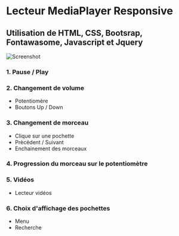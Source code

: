 # Lecteur MediaPlayer Responsive

## Utilisation de HTML, CSS, Bootsrap, Fontawasome, Javascript et Jquery
![Screenshot](https://github.com/AzzRun/ENI-Project-s/blob/master/Mediaplayer/res/test.gif)
### 1. Pause / Play
### 2. Changement de volume
  - Potentiomère
  - Boutons Up / Down
### 3. Changement de morceau
  - Clique sur une pochette
  - Prècédent / Suivant
  - Enchainement des morceaux
### 4. Progression du morceau sur le potentiomètre
### 5. Vidéos
  - Lecteur vidéos
### 6. Choix d'affichage des pochettes
  - Menu
  - Recherche
